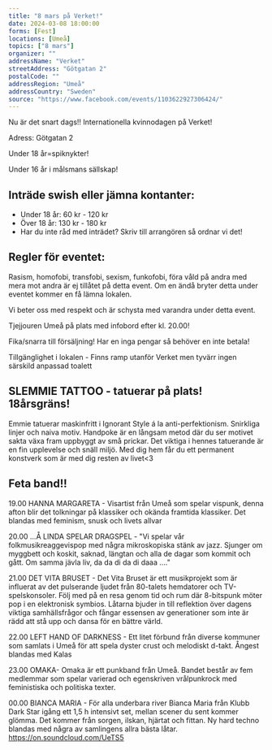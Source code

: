 ```yaml
---
title: "8 mars på Verket!"
date: 2024-03-08 18:00:00
forms: [Fest]
locations: [Umeå]
topics: ["8 mars"]
organizer: ""
addressName: "Verket"
streetAddress: "Götgatan 2"
postalCode: ""
addressRegion: "Umeå"
addressCountry: "Sweden"
source: "https://www.facebook.com/events/1103622927306424/"
---
```


Nu är det snart dags!! Internationella kvinnodagen på Verket!

Adress: Götgatan 2

Under 18 år=spiknykter!

Under 16 år i målsmans sällskap!


## Inträde swish eller jämna kontanter:
- Under 18 år: 60 kr - 120 kr
- Över 18 år: 130 kr - 180 kr
- Har du inte råd med inträdet? Skriv till arrangören så ordnar vi det!

## Regler för eventet:
Rasism, homofobi, transfobi, sexism, funkofobi, föra våld på andra med mera mot andra är ej tillåtet på detta event. Om en ändå bryter detta under eventet kommer en få lämna lokalen.

Vi beter oss med respekt och är schysta med varandra under detta event.

Tjejjouren Umeå på plats med infobord efter kl. 20.00!

Fika/snarra till försäljning! Har en inga pengar så behöver en inte betala!

Tillgänglighet i lokalen - Finns ramp utanför Verket men tyvärr ingen särskild anpassad toalett

## SLEMMIE TATTOO - tatuerar på plats! 18årsgräns!
Emmie tatuerar maskinfritt i Ignorant Style á la anti-perfektionism. Snirkliga linjer och naiva motiv. Handpoke är en långsam metod där du ser motivet sakta växa fram uppbyggt av små prickar. Det viktiga i hennes tatuerande är en fin upplevelse och snäll miljö. Med dig hem får du ett permanent konstverk som är med dig resten av livet<3

## Feta band!!
19.00 HANNA MARGARETA - Visartist från Umeå som spelar vispunk, denna afton blir det tolkningar på klassiker och okända framtida klassiker. Det blandas med feminism, snusk och livets allvar

20.00 ...Å LINDA SPELAR DRAGSPEL - "Vi spelar vår folkmusikreaggevispop med några mikroskopiska stänk av jazz.
Sjunger om myggbett och koskit, saknad, längtan och alla de dagar som kommit och gått. Om samma jävla liv, da da di da di daaa …."

21.00 DET VITA BRUSET - Det Vita Bruset är ett musikprojekt som är influerat av det pulserande ljudet från 80-talets hemdatorer och TV-spelskonsoler. Följ med på en resa genom tid och rum där 8-bitspunk möter pop i en elektronisk symbios. Låtarna bjuder in till reflektion över dagens viktiga samhällsfrågor och fångar essensen av generationer som inte är rädd att stå upp och dansa för en bättre värld.

22.00 LEFT HAND OF DARKNESS - Ett litet förbund från diverse kommuner som samlats i Umeå för att spela dyster crust och melodiskt d-takt.
Ångest blandas med Kalas

23.00 OMAKA- Omaka är ett punkband från Umeå. Bandet består av fem medlemmar som spelar varierad och egenskriven vrålpunkrock med feministiska och politiska texter.

00.00 BIANCA MARIA - För alla underbara river Bianca Maria från Klubb Dark Star igång ett 1,5 h intensivt set, mellan scener du sent kommer glömma. Det kommer från sorgen, ilskan, hjärtat och fittan. Ny hard techno blandas med några av samlingens allra bästa låtar. https://on.soundcloud.com/UeTS5